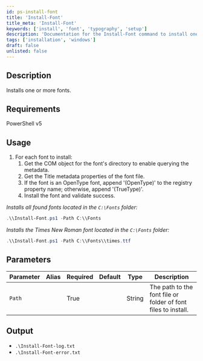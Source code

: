 ```yaml
---
id: ps-install-font
title: 'Install-Font'
title_meta: 'Install-Font'
keywords: ['install', 'font', 'typography', 'setup']
description: 'Documentation for the Install-Font command to install one or more fonts on a Windows system.'
tags: ['installation', 'windows']
draft: false
unlisted: false
---
```


## Description
Installs one or more fonts.

## Requirements
PowerShell v5

## Usage
1. For each font to install:
   1. Get the COM object for the font's directory to enable querying the metadata.
   2. Get the Title metadata properties of the font file.
   3. If the font is an OpenType font, append '(OpenType)' to the registry property name; otherwise, append '(TrueType)'.
   4. Install the font and validate success.

*Installs all found fonts located in the `C:\Fonts` folder:*
```powershell
.\\Install-Font.ps1 -Path C:\\Fonts
```

*Installs the Times New Roman font located in the `C:\Fonts` folder:*
```powershell
.\\Install-Font.ps1 -Path C:\\Fonts\\times.ttf
```

## Parameters
| Parameter | Alias | Required | Default | Type   | Description                                                   |
| --------- | ----- | -------- | ------- | ------ | ------------------------------------------------------------- |
| `Path`    |       | True     |         | String | The path to the font file or folder of font files to install. |

## Output
- `.\Install-Font-log.txt`
- `.\Install-Font-error.txt`



